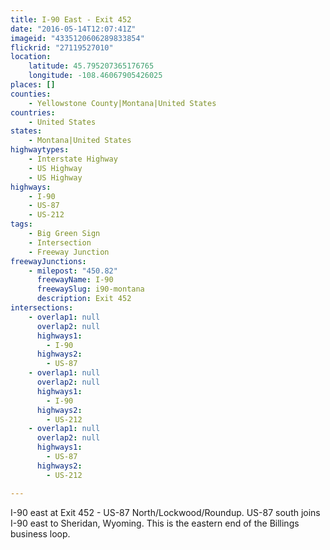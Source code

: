 ```yaml
---
title: I-90 East - Exit 452
date: "2016-05-14T12:07:41Z"
imageid: "4335120606289833854"
flickrid: "27119527010"
location:
    latitude: 45.795207365176765
    longitude: -108.46067905426025
places: []
counties:
    - Yellowstone County|Montana|United States
countries:
    - United States
states:
    - Montana|United States
highwaytypes:
    - Interstate Highway
    - US Highway
    - US Highway
highways:
    - I-90
    - US-87
    - US-212
tags:
    - Big Green Sign
    - Intersection
    - Freeway Junction
freewayJunctions:
    - milepost: "450.82"
      freewayName: I-90
      freewaySlug: i90-montana
      description: Exit 452
intersections:
    - overlap1: null
      overlap2: null
      highways1:
        - I-90
      highways2:
        - US-87
    - overlap1: null
      overlap2: null
      highways1:
        - I-90
      highways2:
        - US-212
    - overlap1: null
      overlap2: null
      highways1:
        - US-87
      highways2:
        - US-212

---
```

I-90 east at Exit 452 - US-87 North/Lockwood/Roundup.  US-87 south joins I-90 east to Sheridan, Wyoming.  This is the eastern end of the Billings business loop.